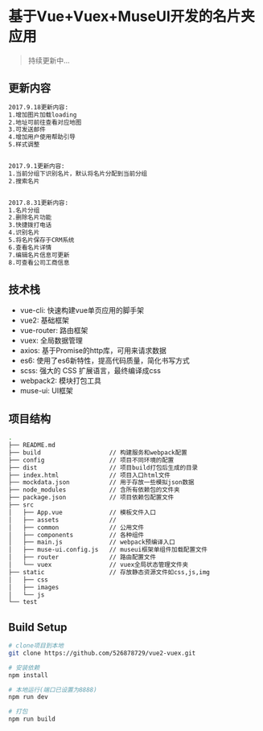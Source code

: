 # 基于Vue+Vuex+MuseUI开发的名片夹应用

> 持续更新中...


## 更新内容
``` bash
2017.9.18更新内容:
1.增加图片加载loading
2.地址可前往查看对应地图
3.可发送邮件
4.增加用户使用帮助引导
5.样式调整


2017.9.1更新内容:
1.当前分组下识别名片，默认将名片分配到当前分组
2.搜索名片


2017.8.31更新内容:
1.名片分组
2.删除名片功能
3.快捷拨打电话
4.识别名片
5.将名片保存于CRM系统
6.查看名片详情
7.编辑名片信息可更新
8.可查看公司工商信息
```


## 技术栈

*  vue-cli: 快速构建vue单页应用的脚手架
*  vue2: 基础框架
*  vue-router: 路由框架
*  vuex: 全局数据管理
*  axios: 基于Promise的http库，可用来请求数据
*  es6: 使用了es6新特性，提高代码质量，简化书写方式
*  scss: 强大的 CSS 扩展语言，最终编译成css
*  webpack2: 模块打包工具
*  muse-ui: UI框架

## 项目结构
``` bash
.
├── README.md
├── build                   // 构建服务和webpack配置
├── config                  // 项目不同环境的配置
├── dist                    // 项目build打包后生成的目录
├── index.html              // 项目入口html文件
├── mockdata.json           // 用于存放一些模拟json数据
├── node_modules            // 含所有依赖包的文件夹
├── package.json            // 项目依赖包配置文件
├── src
│   ├── App.vue             // 模板文件入口
│   ├── assets              //
│   ├── common              // 公用文件
│   ├── components          // 各种组件
│   ├── main.js             // webpack预编译入口
│   ├── muse-ui.config.js   // museui框架单组件加载配置文件
│   ├── router              // 路由配置文件
│   └── vuex                // vuex全局状态管理文件夹
├── static                  // 存放静态资源文件如css,js,img
│   ├── css
│   ├── images
│   └── js
└── test
```


## Build Setup

``` bash
# clone项目到本地
git clone https://github.com/526878729/vue2-vuex.git

# 安装依赖
npm install

# 本地运行(端口已设置为8888)
npm run dev

# 打包
npm run build
```
